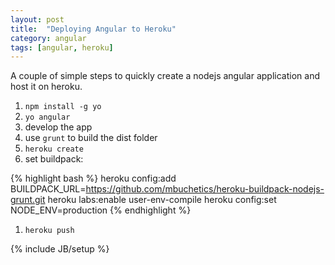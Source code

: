 ```yaml
---
layout: post
title:  "Deploying Angular to Heroku"
category: angular
tags: [angular, heroku]
---
```


A couple of simple steps to quickly create a nodejs angular application and host it on heroku.

<!--more-->

1. `npm install -g yo`
1. `yo angular`
1. develop the app
1. use `grunt` to build the dist folder
1. `heroku create`
1. set buildpack:

{% highlight bash %}
heroku config:add BUILDPACK_URL=https://github.com/mbuchetics/heroku-buildpack-nodejs-grunt.git
heroku labs:enable user-env-compile
heroku config:set NODE_ENV=production
{% endhighlight %}

1. `heroku push`

{% include JB/setup %}

